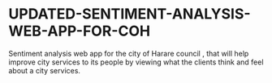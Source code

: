 # UPDATED-SENTIMENT-ANALYSIS-WEB-APP-FOR-COH
Sentiment analysis web app for the city of Harare council , that will help improve city services to its people by viewing what the clients think and feel about a city services.
